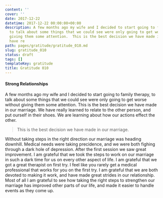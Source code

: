 ```yaml
---
content: ''
cover: ''
date: 2017-12-22
datetime: 2017-12-22 00:00:00+00:00
description: A few months ago my wife and I decided to start going to family therapy,
  to talk about some things that we could see were only going to get worse without
  giving them some attention.  This is the best decision we have made in our marriage.  We
  have re
path: pages/gratitude/gratitude_010.md
slug: gratitude_010
status: draft
tags: []
templateKey: gratitude
title: Gratitude 010
---
```


#### Strong Relationships

A few months ago my wife and I decided to start going to family therapy, to talk about some things that we could see were only going to get worse without giving them some attention.  This is the best decision we have made in our marriage.  We have really learned to relate to the other person, and put ourself in their shoes.  We are learning about how our actions effect the other.

> This is the best decision we have made in our marriage.

Without taking steps in the right direction our marriage was heading downhill.  Medical needs were taking precidence, and we were both fighing through a dark hole of depression.  After the first session we saw great improvement.  I am grateful that we took the steps to work on our marriage in such a dark time for us on every other aspect of life.  I am grateful that we got a great therapist on first try.  I feel like you rarely get a medical professional that works for you on the first try.  I am grateful that we are both devoted to making it work, and have made great strides in our relationship.  Most of all I am grateful to see how taking the right steps to strengthen our marriage has improved other parts of our life, and made it easier to handle events as they come up.